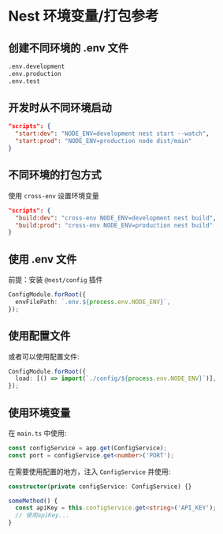 # Nest 环境变量/打包参考

## 创建不同环境的 .env 文件

```txt
.env.development
.env.production
.env.test
```

## 开发时从不同环境启动

```json
"scripts": {
  "start:dev": "NODE_ENV=development nest start --watch",
  "start:prod": "NODE_ENV=production node dist/main"
}
```

## 不同环境的打包方式

使用 `cross-env` 设置环境变量

```json
"scripts": {
  "build:dev": "cross-env NODE_ENV=development nest build",
  "build:prod": "cross-env NODE_ENV=production nest build"
}
```

## 使用 .env 文件

前提：安装 `@nest/config` 插件

```ts
ConfigModule.forRoot({
  envFilePath: `.env.${process.env.NODE_ENV}`,
});
```

## 使用配置文件

或者可以使用配置文件:

```ts
ConfigModule.forRoot({
  load: [() => import(`./config/${process.env.NODE_ENV}`)],
});
```

## 使用环境变量

在 `main.ts` 中使用:

```ts
const configService = app.get(ConfigService);
const port = configService.get<number>('PORT');
```

在需要使用配置的地方，注入 `ConfigService` 并使用:

```ts
constructor(private configService: ConfigService) {}

someMethod() {
  const apiKey = this.configService.get<string>('API_KEY');
  // 使用apiKey...
}
```
